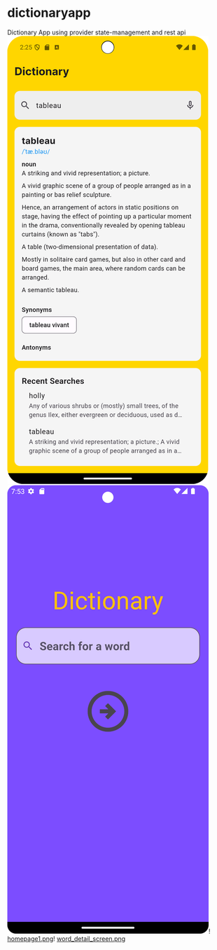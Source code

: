 # dictionaryapp

Dictionary App using provider state-management and rest api
![Screenshot_20250520_142506.png](Screenshot_20250520_142506.png)
![home_page.png](home_page.png)!
[homepage1.png](homepage1.png)!
[word_detail_screen.png](word_detail_screen.png)
